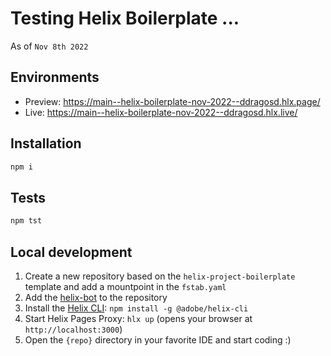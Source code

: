 # Testing Helix Boilerplate ...
As of `Nov 8th 2022`

## Environments
- Preview: https://main--helix-boilerplate-nov-2022--ddragosd.hlx.page/
- Live: https://main--helix-boilerplate-nov-2022--ddragosd.hlx.live/

## Installation

```sh
npm i
```

## Tests

```sh
npm tst
```

## Local development

1. Create a new repository based on the `helix-project-boilerplate` template and add a mountpoint in the `fstab.yaml`
1. Add the [helix-bot](https://github.com/apps/helix-bot) to the repository
1. Install the [Helix CLI](https://github.com/adobe/helix-cli): `npm install -g @adobe/helix-cli`
1. Start Helix Pages Proxy: `hlx up` (opens your browser at `http://localhost:3000`)
1. Open the `{repo}` directory in your favorite IDE and start coding :)
